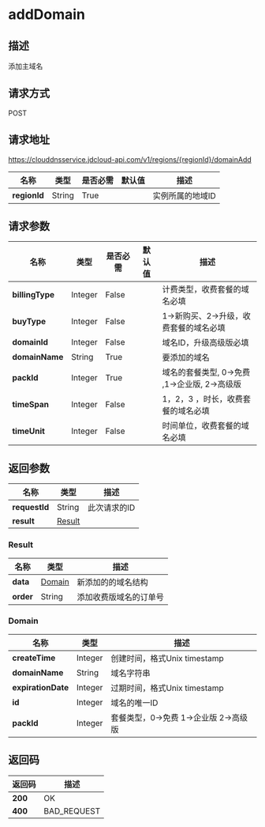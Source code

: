 # addDomain


## 描述
添加主域名

## 请求方式
POST

## 请求地址
https://clouddnsservice.jdcloud-api.com/v1/regions/{regionId}/domainAdd

|名称|类型|是否必需|默认值|描述|
|---|---|---|---|---|
|**regionId**|String|True||实例所属的地域ID|

## 请求参数
|名称|类型|是否必需|默认值|描述|
|---|---|---|---|---|
|**billingType**|Integer|False||计费类型，收费套餐的域名必填|
|**buyType**|Integer|False||1->新购买、2->升级，收费套餐的域名必填|
|**domainId**|Integer|False||域名ID，升级高级版必填|
|**domainName**|String|True||要添加的域名|
|**packId**|Integer|True||域名的套餐类型, 0->免费 ,1->企业版, 2->高级版|
|**timeSpan**|Integer|False||1，2，3 ，时长，收费套餐的域名必填|
|**timeUnit**|Integer|False||时间单位，收费套餐的域名必填|


## 返回参数
|名称|类型|描述|
|---|---|---|
|**requestId**|String|此次请求的ID|
|**result**|[Result](##Result)||


### <a name="Result">Result</a>
|名称|类型|描述|
|---|---|---|
|**data**|[Domain](##Domain)|新添加的的域名结构|
|**order**|String|添加收费版域名的订单号|
### <a name="Domain">Domain</a>
|名称|类型|描述|
|---|---|---|
|**createTime**|Integer|创建时间，格式Unix timestamp|
|**domainName**|String|域名字符串|
|**expirationDate**|Integer|过期时间，格式Unix timestamp|
|**id**|Integer|域名的唯一ID|
|**packId**|Integer|套餐类型，0->免费 1->企业版 2->高级版|

## 返回码
|返回码|描述|
|---|---|
|**200**|OK|
|**400**|BAD_REQUEST|
